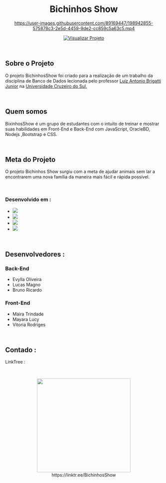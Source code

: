 <h1 align="center">Bichinhos Show</h1>

<div align="center">
 
 https://user-images.githubusercontent.com/89169447/198942855-575878c3-2e5d-4459-9de2-cc859c5a63c5.mp4

 
 [![Visualizar Projeto](https://user-images.githubusercontent.com/89169447/199067988-4f777f20-23bc-4c14-8bc2-f588812fb616.png)](https://23b4-45-191-66-128.sa.ngrok.io )
</div>

    
<br />



 ## Sobre o Projeto

O projeto BichinhosShow foi criado para a realização de um trabalho da disciplina de Banco de Dados lecionada pelo professor  <a href= https://www.linkedin.com/in/luizbrigatti/>Luiz Antonio Brigatti Junior</a> na <a href=https://www.linkedin.com/school/universidadecruzeirodosul/ > Universidade Cruzeiro do Sul.</a>

 <br />
 

## Quem somos

BixinhosShow é um grupo de estudantes com o intuito de treinar e mostrar suas habilidades em Front-End e Back-End com JavaScript, OracleBD, Nodejs ,Bootstrap e CSS.

 <br />
 
  
## Meta do Projeto
O projeto Bichinhos Show surgiu com a meta de ajudar animais sem lar a encontrarem uma nova família da maneira mais fácil e rápida possível.

 <br />
 

### Desenvolvido em :

* <img src="https://img.shields.io/badge/Node.js-43853D?style=for-the-badge&logo=node.js&logoColor=white" />
* <img src="https://img.shields.io/badge/JavaScript-F7DF1E?style=for-the-badge&logo=javascript&logoColor=black" />
* <img src="https://img.shields.io/badge/jQuery-0769AD?style=for-the-badge&logo=jquery&logoColor=white" />
* <img src="https://img.shields.io/badge/Bootstrap-563D7C?style=for-the-badge&logo=bootstrap&logoColor=white" />

 <br />

## Desenvolvedores :


### Back-End 
* Evylla Oliveira
* Lucas Magno
* Bruno Ricardo


### Front-End 
* Maira Trindade
* Mayara Lucy
* Vitoria Rodriges

 <br />

## Contado :
 LinkTree :
 
<br />
<p align="center" >
<img src="https://user-images.githubusercontent.com/89169447/199057795-cbbfa80a-3e56-488e-b46b-736db87cac42.png"  width="300px" />
 <br/>
 https://linktr.ee/BichinhosShow
<p>
